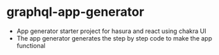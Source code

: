 # graphql-app-generator
- App generator starter project for hasura and react using chakra UI
- The app generator generates the step by step code to make the app functional
